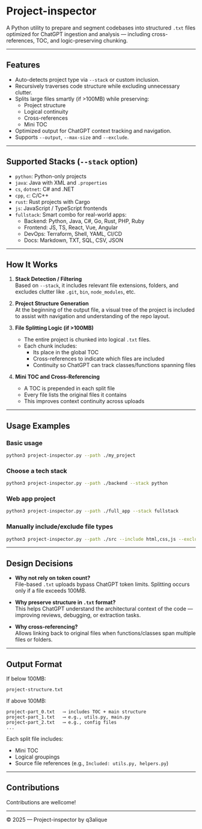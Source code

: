 # Project-inspector
A Python utility to prepare and segment codebases into structured `.txt` files optimized for ChatGPT ingestion and analysis — including cross-references, TOC, and logic-preserving chunking.

---

## Features

- Auto-detects project type via `--stack` or custom inclusion.
- Recursively traverses code structure while excluding unnecessary clutter.
- Splits large files smartly (if >100MB) while preserving:
  - Project structure
  - Logical continuity
  - Cross-references
  - Mini TOC
- Optimized output for ChatGPT context tracking and navigation.
- Supports `--output`, `--max-size` and `--exclude`.

---

## Supported Stacks (`--stack` option)

- `python`: Python-only projects
- `java`: Java with XML and `.properties`
- `cs`, `dotnet`: C# and .NET
- `cpp`, `c`: C/C++
- `rust`: Rust projects with Cargo
- `js`: JavaScript / TypeScript frontends
- `fullstack`: Smart combo for real-world apps:
  - Backend: Python, Java, C#, Go, Rust, PHP, Ruby
  - Frontend: JS, TS, React, Vue, Angular
  - DevOps: Terraform, Shell, YAML, CI/CD
  - Docs: Markdown, TXT, SQL, CSV, JSON

---

## How It Works

1. **Stack Detection / Filtering**  
   Based on `--stack`, it includes relevant file extensions, folders, and excludes clutter like `.git`, `bin`, `node_modules`, etc.

2. **Project Structure Generation**  
   At the beginning of the output file, a visual tree of the project is included to assist with navigation and understanding of the repo layout.

3. **File Splitting Logic (if >100MB)**  
   - The entire project is chunked into logical `.txt` files.
   - Each chunk includes:
     - Its place in the global TOC
     - Cross-references to indicate which files are included
     - Continuity so ChatGPT can track classes/functions spanning files

4. **Mini TOC and Cross-Referencing**  
   - A TOC is prepended in each split file
   - Every file lists the original files it contains
   - This improves context continuity across uploads

---

## Usage Examples

### Basic usage
```bash
python3 project-inspector.py --path ./my_project
```

### Choose a tech stack
```bash
python3 project-inspector.py --path ./backend --stack python
```

### Web app project
```bash
python3 project-inspector.py --path ./full_app --stack fullstack
```

### Manually include/exclude file types
```bash
python3 project-inspector.py --path ./src --include html,css,js --exclude dist,.git
```

---

## Design Decisions

- **Why not rely on token count?**  
  File-based `.txt` uploads bypass ChatGPT token limits. Splitting occurs only if a file exceeds 100MB.

- **Why preserve structure in `.txt` format?**  
  This helps ChatGPT understand the architectural context of the code — improving reviews, debugging, or extraction tasks.

- **Why cross-referencing?**  
  Allows linking back to original files when functions/classes span multiple files or folders.

---

## Output Format

If below 100MB:
```
project-structure.txt
```

If above 100MB:
```
project-part_0.txt   ⟶ includes TOC + main structure
project-part_1.txt   ⟶ e.g., utils.py, main.py
project-part_2.txt   ⟶ e.g., config files
...
```

Each split file includes:
- Mini TOC
- Logical groupings
- Source file references (e.g., `Included: utils.py, helpers.py`)

---

## Contributions 

Contributions are wellcome! 

---

© 2025 — Project-inspector by q3alique
